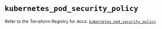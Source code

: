 # `kubernetes_pod_security_policy`

Refer to the Terraform Registry for docs: [`kubernetes_pod_security_policy`](https://registry.terraform.io/providers/hashicorp/kubernetes/2.35.1/docs/resources/pod_security_policy).
